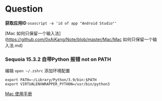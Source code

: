 # Question

**获取应用ID** `osascript -e 'id of app "Android Studio"'`

[Mac 如何只保留一个输入法](https://github.com/0xAiKang/Note/blob/master/Mac/Mac 如何只保留一个输入法.md)

###  Sequoia 15.3.2 自带Python 报错 not on PATH

编辑  `open ~/.zshrc` 添加环境配置

```shell
export PATH=~/Library/Python/3.9/bin:$PATH
export VIRTUALENVWRAPPER_PYTHON=/usr/bin/python3
```

[Mac 使用手册](https://support.apple.com/zh-cn/guide/mac-help/welcome/mac)
